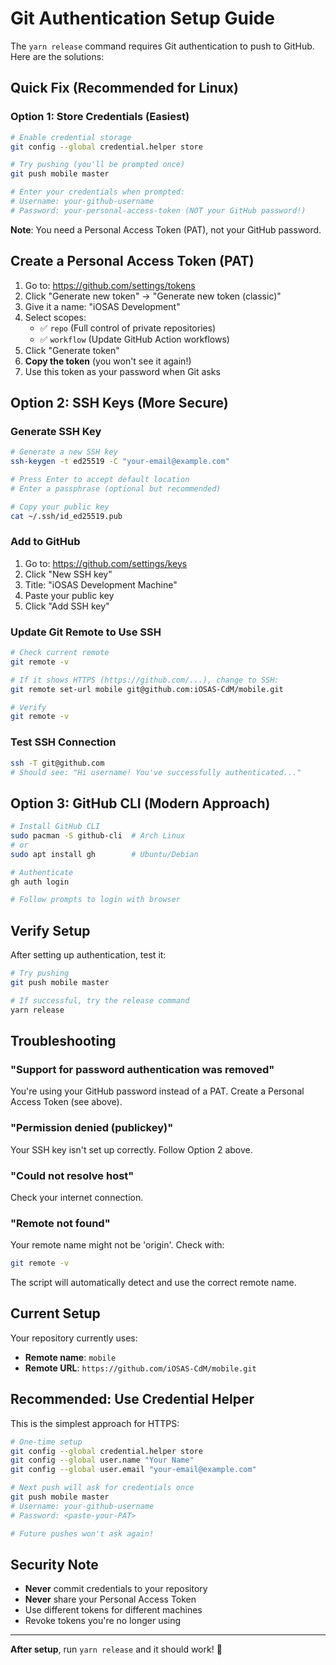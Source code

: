 # Git Authentication Setup Guide

The `yarn release` command requires Git authentication to push to GitHub. Here are the solutions:

## Quick Fix (Recommended for Linux)

### Option 1: Store Credentials (Easiest)

```bash
# Enable credential storage
git config --global credential.helper store

# Try pushing (you'll be prompted once)
git push mobile master

# Enter your credentials when prompted:
# Username: your-github-username
# Password: your-personal-access-token (NOT your GitHub password!)
```

**Note**: You need a Personal Access Token (PAT), not your GitHub password.

## Create a Personal Access Token (PAT)

1. Go to: https://github.com/settings/tokens
2. Click "Generate new token" → "Generate new token (classic)"
3. Give it a name: "iOSAS Development"
4. Select scopes:
   - ✅ `repo` (Full control of private repositories)
   - ✅ `workflow` (Update GitHub Action workflows)
5. Click "Generate token"
6. **Copy the token** (you won't see it again!)
7. Use this token as your password when Git asks

## Option 2: SSH Keys (More Secure)

### Generate SSH Key

```bash
# Generate a new SSH key
ssh-keygen -t ed25519 -C "your-email@example.com"

# Press Enter to accept default location
# Enter a passphrase (optional but recommended)

# Copy your public key
cat ~/.ssh/id_ed25519.pub
```

### Add to GitHub

1. Go to: https://github.com/settings/keys
2. Click "New SSH key"
3. Title: "iOSAS Development Machine"
4. Paste your public key
5. Click "Add SSH key"

### Update Git Remote to Use SSH

```bash
# Check current remote
git remote -v

# If it shows HTTPS (https://github.com/...), change to SSH:
git remote set-url mobile git@github.com:iOSAS-CdM/mobile.git

# Verify
git remote -v
```

### Test SSH Connection

```bash
ssh -T git@github.com
# Should see: "Hi username! You've successfully authenticated..."
```

## Option 3: GitHub CLI (Modern Approach)

```bash
# Install GitHub CLI
sudo pacman -S github-cli  # Arch Linux
# or
sudo apt install gh        # Ubuntu/Debian

# Authenticate
gh auth login

# Follow prompts to login with browser
```

## Verify Setup

After setting up authentication, test it:

```bash
# Try pushing
git push mobile master

# If successful, try the release command
yarn release
```

## Troubleshooting

### "Support for password authentication was removed"

You're using your GitHub password instead of a PAT. Create a Personal Access Token (see above).

### "Permission denied (publickey)"

Your SSH key isn't set up correctly. Follow Option 2 above.

### "Could not resolve host"

Check your internet connection.

### "Remote not found"

Your remote name might not be 'origin'. Check with:
```bash
git remote -v
```

The script will automatically detect and use the correct remote name.

## Current Setup

Your repository currently uses:
- **Remote name**: `mobile`
- **Remote URL**: `https://github.com/iOSAS-CdM/mobile.git`

## Recommended: Use Credential Helper

This is the simplest approach for HTTPS:

```bash
# One-time setup
git config --global credential.helper store
git config --global user.name "Your Name"
git config --global user.email "your-email@example.com"

# Next push will ask for credentials once
git push mobile master
# Username: your-github-username
# Password: <paste-your-PAT>

# Future pushes won't ask again!
```

## Security Note

- **Never** commit credentials to your repository
- **Never** share your Personal Access Token
- Use different tokens for different machines
- Revoke tokens you're no longer using

---

**After setup**, run `yarn release` and it should work! 🚀
